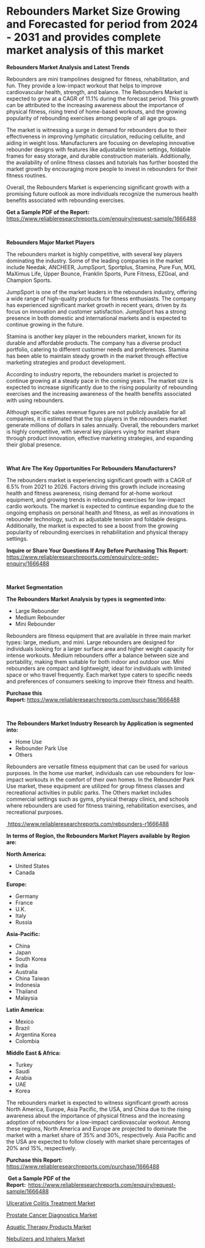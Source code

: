 <p><h1>Rebounders Market Size Growing and Forecasted for period from 2024 - 2031 and provides complete market analysis of this market</h1></p><p><strong>Rebounders Market Analysis and Latest Trends</strong></p>
<p><p>Rebounders are mini trampolines designed for fitness, rehabilitation, and fun. They provide a low-impact workout that helps to improve cardiovascular health, strength, and balance. The Rebounders Market is expected to grow at a CAGR of 11.1% during the forecast period. This growth can be attributed to the increasing awareness about the importance of physical fitness, rising trend of home-based workouts, and the growing popularity of rebounding exercises among people of all age groups.</p><p>The market is witnessing a surge in demand for rebounders due to their effectiveness in improving lymphatic circulation, reducing cellulite, and aiding in weight loss. Manufacturers are focusing on developing innovative rebounder designs with features like adjustable tension settings, foldable frames for easy storage, and durable construction materials. Additionally, the availability of online fitness classes and tutorials has further boosted the market growth by encouraging more people to invest in rebounders for their fitness routines.</p><p>Overall, the Rebounders Market is experiencing significant growth with a promising future outlook as more individuals recognize the numerous health benefits associated with rebounding exercises.</p></p>
<p><strong>Get a Sample PDF of the Report:&nbsp;</strong> <a href="https://www.reliableresearchreports.com/enquiry/request-sample/1666488">https://www.reliableresearchreports.com/enquiry/request-sample/1666488</a></p>
<p>&nbsp;</p>
<p><strong>Rebounders Major Market Players</strong></p>
<p><p>The rebounders market is highly competitive, with several key players dominating the industry. Some of the leading companies in the market include Needak, ANCHEER, JumpSport, Sportplus, Stamina, Pure Fun, MXL MaXimus Life, Upper Bounce, Franklin Sports, Pure Fitness, EZGoal, and Champion Sports.</p><p>JumpSport is one of the market leaders in the rebounders industry, offering a wide range of high-quality products for fitness enthusiasts. The company has experienced significant market growth in recent years, driven by its focus on innovation and customer satisfaction. JumpSport has a strong presence in both domestic and international markets and is expected to continue growing in the future.</p><p>Stamina is another key player in the rebounders market, known for its durable and affordable products. The company has a diverse product portfolio, catering to different customer needs and preferences. Stamina has been able to maintain steady growth in the market through effective marketing strategies and product development.</p><p>According to industry reports, the rebounders market is projected to continue growing at a steady pace in the coming years. The market size is expected to increase significantly due to the rising popularity of rebounding exercises and the increasing awareness of the health benefits associated with using rebounders.</p><p>Although specific sales revenue figures are not publicly available for all companies, it is estimated that the top players in the rebounders market generate millions of dollars in sales annually. Overall, the rebounders market is highly competitive, with several key players vying for market share through product innovation, effective marketing strategies, and expanding their global presence.</p></p>
<p>&nbsp;</p>
<p><strong>What Are The Key Opportunities For Rebounders Manufacturers?</strong></p>
<p><p>The rebounders market is experiencing significant growth with a CAGR of 6.5% from 2021 to 2026. Factors driving this growth include increasing health and fitness awareness, rising demand for at-home workout equipment, and growing trends in rebounding exercises for low-impact cardio workouts. The market is expected to continue expanding due to the ongoing emphasis on personal health and fitness, as well as innovations in rebounder technology, such as adjustable tension and foldable designs. Additionally, the market is expected to see a boost from the growing popularity of rebounding exercises in rehabilitation and physical therapy settings.</p></p>
<p><strong>Inquire or Share Your Questions If Any Before Purchasing This Report:</strong> <a href="https://www.reliableresearchreports.com/enquiry/pre-order-enquiry/1666488">https://www.reliableresearchreports.com/enquiry/pre-order-enquiry/1666488</a></p>
<p>&nbsp;</p>
<p><strong>Market Segmentation</strong></p>
<p><strong>The Rebounders Market Analysis by types is segmented into:</strong></p>
<p><ul><li>Large Rebounder</li><li>Medium Rebounder</li><li>Mini Rebounder</li></ul></p>
<p><p>Rebounders are fitness equipment that are available in three main market types: large, medium, and mini. Large rebounders are designed for individuals looking for a larger surface area and higher weight capacity for intense workouts. Medium rebounders offer a balance between size and portability, making them suitable for both indoor and outdoor use. Mini rebounders are compact and lightweight, ideal for individuals with limited space or who travel frequently. Each market type caters to specific needs and preferences of consumers seeking to improve their fitness and health.</p></p>
<p><strong>Purchase this Report:&nbsp;</strong><a href="https://www.reliableresearchreports.com/purchase/1666488">https://www.reliableresearchreports.com/purchase/1666488</a></p>
<p>&nbsp;</p>
<p><strong>The Rebounders Market Industry Research by Application is segmented into:</strong></p>
<p><ul><li>Home Use</li><li>Rebounder Park Use</li><li>Others</li></ul></p>
<p><p>Rebounders are versatile fitness equipment that can be used for various purposes. In the home use market, individuals can use rebounders for low-impact workouts in the comfort of their own homes. In the Rebounder Park Use market, these equipment are utilized for group fitness classes and recreational activities in public parks. The Others market includes commercial settings such as gyms, physical therapy clinics, and schools where rebounders are used for fitness training, rehabilitation exercises, and recreational purposes.</p></p>
<p><a href="https://www.reliableresearchreports.com/rebounders-r1666488">&nbsp;https://www.reliableresearchreports.com/rebounders-r1666488</a></p>
<p><strong>In terms of Region, the Rebounders Market Players available by Region are:</strong></p>
<p>
    <p> <strong> North America: </strong>
        <ul>
            <li>United States</li>
            <li>Canada</li>
        </ul>
        </p> 
    <p> <strong> Europe: </strong>
        <ul>
            <li>Germany</li>
            <li>France</li>
            <li>U.K.</li>
            <li>Italy</li>
            <li>Russia</li>
        </ul>
        </p> 
    <p> <strong> Asia-Pacific: </strong>
        <ul>
            <li>China</li>
            <li>Japan</li>
            <li>South Korea</li>
            <li>India</li>
            <li>Australia</li>
            <li>China Taiwan</li>
            <li>Indonesia</li>
            <li>Thailand</li>
            <li>Malaysia</li>
        </ul>
        </p> 
    <p> <strong> Latin America: </strong>
        <ul>
            <li>Mexico</li>
            <li>Brazil</li>
            <li>Argentina Korea</li>
            <li>Colombia</li>
        </ul>
        </p> 
    <p> <strong> Middle East & Africa: </strong>
        <ul>
            <li>Turkey</li>
            <li>Saudi</li>
            <li>Arabia</li>
            <li>UAE</li>
            <li>Korea</li>
        </ul>
    </p>
    </p>
<p><p>The rebounders market is expected to witness significant growth across North America, Europe, Asia Pacific, the USA, and China due to the rising awareness about the importance of physical fitness and the increasing adoption of rebounders for a low-impact cardiovascular workout. Among these regions, North America and Europe are projected to dominate the market with a market share of 35% and 30%, respectively. Asia Pacific and the USA are expected to follow closely with market share percentages of 20% and 15%, respectively.</p></p>
<p><strong>Purchase this Report: </strong><a href="https://www.reliableresearchreports.com/purchase/1666488">https://www.reliableresearchreports.com/purchase/1666488</a></p>
<p>&nbsp;<strong>Get a Sample PDF of the Report:&nbsp;&nbsp;</strong><a href="https://www.reliableresearchreports.com/enquiry/request-sample/1666488">https://www.reliableresearchreports.com/enquiry/request-sample/1666488</a></p>
<p><strong></strong></p>
<p><p><a href="https://www.linkedin.com/pulse/ulcerative-colitis-treatment-market-furnishes-information-share-eiscf?trackingId=06hTvAVBd1JmZsK9DxkNig%3D%3D">Ulcerative Colitis Treatment Market</a></p><p><a href="https://www.linkedin.com/pulse/prostate-cancer-diagnostics-market-competitive-analysis-trends-r90vf?trackingId=iv3v0h7D10Uf9LuKF0hnyw%3D%3D">Prostate Cancer Diagnostics Market</a></p><p><a href="https://github.com/jsmusil/Market-Research-Report-List-3/blob/main/aquatic-therapy-products-market.md">Aquatic Therapy Products Market</a></p><p><a href="https://github.com/yemakinde/Market-Research-Report-List-2/blob/main/nebulizers-and-inhalers-market.md">Nebulizers and Inhalers Market</a></p></p>